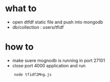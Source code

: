 # what to
* open dtfdf static file and push into mongodb
* db/collection : users/tfidf

# how to
* make suere mognodb is running in port 27101
* close port 4000 application and run
```
    node tfidf2Mng.js
```
